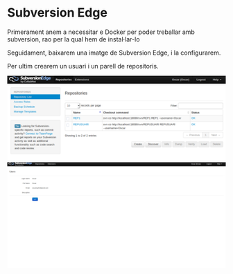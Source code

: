 # Subversion Edge

Primerament anem a necessitar e Docker per poder treballar amb subversion, rao per la qual hem de instal·lar-lo

Seguidament, baixarem una imatge de Subversion Edge, i la configurarem.

Per ultim crearem un usuari i un parell de repositoris.

![imatge](svn-server.png)
![imatge](subversion2.png)
